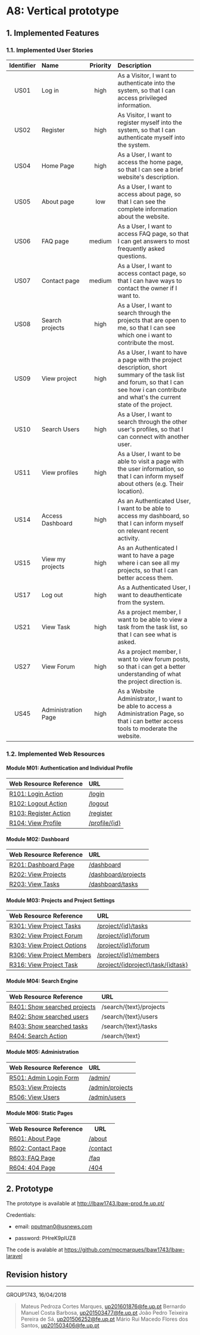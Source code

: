 # A8: Vertical prototype

## 1. Implemented Features

### 1.1. Implemented User Stories

| Identifier | Name | Priority | Description |
| :----------:|:--------------|:---------:|:------------|
| US01 | Log in | high | As a Visitor, I want to authenticate into the system, so that I can access privileged information.  |
| US02 | Register | high | As Visitor, I want to register myself into the system, so that I can authenticate myself into the system.  |
| US04 | Home Page | high | As a User, I want to access the home page, so that I can see a brief website's description.  |
| US05 | About page | low | As a User, I want to access about page, so that I can see the complete information about the website. |
| US06 | FAQ page | medium | As a User, I want to access FAQ page, so that I can get answers to most frequently asked questions. |
| US07 | Contact page | medium | As a User, I want to access contact page, so that I can have ways to contact the owner if I want to.|
| US08 | Search projects | high | As a User, I want to search through the projects that are open to me, so that I can see which one i want to contribute the most.|
| US09 | View project | high | As a User, I want to have a page with the project description, short summary of the task list and forum, so that I can see how i can contribute and what's the current state of the project.|
| US10 | Search Users | high | As a User, I want to search through the other user's profiles, so that I can connect with another user.|
| US11 | View profiles | high | As a User, I want to be able to visit a page with the user information, so that I can inform myself about others (e.g. Their location).|
| US14 | Access Dashboard | high | As an Authenticated User, I want to be able to access my dashboard, so that I can inform myself on relevant recent activity.|
| US15 | View my projects | high | As an Authenticated I want to have a page where i can see all my projects, so that I can better access them.|
| US17 | Log out | high | As a Authenticated User, I want to deauthenticate from the system.|
| US21 | View Task | high | As a project member, I want to be able to view a task from the task list, so that I can see what is asked.|
| US27 | View Forum | high | As a project member, I want to view forum posts, so that i can get a better understanding of what the project direction is.|
| US45 | Administration Page | high | As a Website Administrator, I want to be able to access a Administration Page, so that i can better access tools to moderate the website.|

### 1.2. Implemented Web Resources

#### Module M01: Authentication and Individual Profile

| Web Resource Reference | URL           |
| :----------------------|:--------------|
| [R101: Login Action](https://github.com/mpcmarques/lbaw1743/blob/master/artifacts/A7/A7.md#r101-login-action) | [/login](http://lbaw1743.lbaw-prod.fe.up.pt/login)  |
| [R102: Logout Action](https://github.com/mpcmarques/lbaw1743/blob/master/artifacts/A7/A7.md#r102-logout-action) | [/logout](http://lbaw1743.lbaw-prod.fe.up.pt/logout)  |
| [R103: Register Action](https://github.com/mpcmarques/lbaw1743/blob/master/artifacts/A7/A7.md#r103-register-action) | [/register](http://lbaw1743.lbaw-prod.fe.up.pt/register)  |
| [R104: View Profile](https://github.com/mpcmarques/lbaw1743/blob/master/artifacts/A7/A7.md#r104-view-profile)| [/profile/{id}](http://lbaw1743.lbaw-prod.fe.up.pt/profile/1) |

#### Module M02: Dashboard

| Web Resource Reference | URL           |
| :----------------------|:--------------|
| [R201: Dashboard Page](https://github.com/mpcmarques/lbaw1743/blob/master/artifacts/A7/A7.md#r101-login-action) | [/dashboard](http://lbaw1743.lbaw-prod.fe.up.pt/dashboard) |
| [R202: View Projects](https://github.com/mpcmarques/lbaw1743/blob/master/artifacts/A7/A7.md#r202-view-projects) | [/dashboard/projects](http://lbaw1743.lbaw-prod.fe.up.pt/dashboard/projects) |
| [R203: View Tasks](https://github.com/mpcmarques/lbaw1743/blob/master/artifacts/A7/A7.md#r203-view-tasks) | [/dashboard/tasks](http://lbaw1743.lbaw-prod.fe.up.pt/dashboard/tasks) |

#### Module M03: Projects and Project Settings

| Web Resource Reference | URL           |
| :----------------------|:--------------|
| [R301: View Project Tasks](https://github.com/mpcmarques/lbaw1743/blob/master/artifacts/A7/A7.md#r301-view-project-tasks) | [/project/{id}/tasks](http://lbaw1743.lbaw-prod.fe.up.pt/project/1/tasks)  |
| [R302: View Project Forum](https://github.com/mpcmarques/lbaw1743/blob/master/artifacts/A7/A7.md#r302-view-project-forum) | [/project/{id}/forum](http://lbaw1743.lbaw-prod.fe.up.pt/project/1/forum)  |
| [R303: View Project Options](https://github.com/mpcmarques/lbaw1743/blob/master/artifacts/A7/A7.md#r303-view-project-options) | [/project/{id}/forum](http://lbaw1743.lbaw-prod.fe.up.pt/project/1/options)  |
| [R306: View Project Members](https://github.com/mpcmarques/lbaw1743/blob/master/artifacts/A7/A7.md#r306-view-project-members) | [/project/{id}/members](http://lbaw1743.lbaw-prod.fe.up.pt/project/1/members)  |
| [R316: View Project Task](https://github.com/mpcmarques/lbaw1743/blob/master/artifacts/A7/A7.md#r316-view-project-task) | [/project/{idproject}/task/{idtask}](http://lbaw1743.lbaw-prod.fe.up.pt/project/1/task/1)  |

#### Module M04: Search Engine

| Web Resource Reference | URL           |
| :----------------------|:--------------|
| [R401: Show searched projects](https://github.com/mpcmarques/lbaw1743/blob/master/artifacts/A7/A7.md#r401-show-searched-projects) | /search/{text}/projects  |
| [R402: Show searched users](https://github.com/mpcmarques/lbaw1743/blob/master/artifacts/A7/A7.md#r402-show-searched-users) | /search/{text}/users |
| [R403: Show searched tasks](https://github.com/mpcmarques/lbaw1743/blob/master/artifacts/A7/A7.md#r403-show-searched-tasks) | /search/{text}/tasks |
| [R404: Search Action](https://github.com/mpcmarques/lbaw1743/blob/master/artifacts/A7/A7.md#r404-search-action) | /search/{text} |

#### Module M05: Administration

| Web Resource Reference | URL           |
| :----------------------|:--------------|
| [R501: Admin Login Form](https://github.com/mpcmarques/lbaw1743/blob/master/artifacts/A7/A7.md#r501-admin-login-form) | [/admin/](http://lbaw1743.lbaw-prod.fe.up.pt/admin)   |
| [R503: View Projects](https://github.com/mpcmarques/lbaw1743/blob/master/artifacts/A7/A7.md#r503-view-projects) | [/admin/projects](http://lbaw1743.lbaw-prod.fe.up.pt/admin/projects)   |
| [R506: View Users](https://github.com/mpcmarques/lbaw1743/blob/master/artifacts/A7/A7.md#r506-view-users) | [/admin/users](http://lbaw1743.lbaw-prod.fe.up.pt/admin/users)   |

#### Module M06: Static Pages

<table>
  <tr>
    <th>Web Resource Reference</th>
    <th>URL</th>
  </tr>
  <tr>
    <td><a href="https://github.com/mpcmarques/lbaw1743/blob/master/artifacts/A7/A7.md#r601-about-page">R601: About Page</a></td>
    <td><a href="http://lbaw1743.lbaw-prod.fe.up.pt/about">/about</a></td>
  </tr>
  <tr>
    <td><a href="https://github.com/mpcmarques/lbaw1743/blob/master/artifacts/A7/A7.md#r602-contact-page">R602: Contact Page</a></td>
    <td><a href="http://lbaw1743.lbaw-prod.fe.up.pt/contact">/contact</a></td>
  </tr>
  <tr>
    <td><a href="https://github.com/mpcmarques/lbaw1743/blob/master/artifacts/A7/A7.md#r603-faq-page">R603: FAQ Page</a></td>
    <td><a href="http://lbaw1743.lbaw-prod.fe.up.pt/faq">/faq</a></td>
  </tr>
  <tr>
    <td><a href="https://github.com/mpcmarques/lbaw1743/blob/master/artifacts/A7/A7.md#r604-404">R604: 404 Page</a></td>
    <td><a href="http://lbaw1743.lbaw-prod.fe.up.pt/404">/404</a></td>
  </tr>
</table>

## 2. Prototype

The prototype is available at http://lbaw1743.lbaw-prod.fe.up.pt/

Credentials:

* email: pputman0@usnews.com

* password: PHreK9plUZ8

The code is avalable at https://github.com/mpcmarques/lbaw1743/lbaw-laravel

## Revision history

<!-- Changes made to the first submission:
1. Item 1
1. Item 2 -->

***

GROUP1743, 16/04/2018

> Mateus Pedroza Cortes Marques, up201601876@fe.up.pt
> Bernardo Manuel Costa Barbosa, up201503477@fe.up.pt
> João Pedro Teixeira Pereira de Sá, up201506252@fe.up.pt
> Mário Rui Macedo Flores dos Santos, up201503406@fe.up.pt
